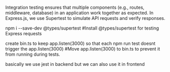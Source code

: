 Integration testing ensures that multiple components (e.g., routes, middleware, database) in an application work together as expected. In Express.js, we use Supertest to simulate API requests and verify responses.

npm i --save-dev @types/supertest 
#Install @types/supertest for testing Express requests

create bin.ts to keep app.listen(3000) so that each npm run test doesnt trigger the app.listen(3000)
#Move app.listen(3000) to bin.ts to prevent it from running during tests.

basically we use jest in backend but we can also use it in frontend

